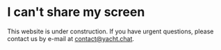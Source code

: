 

# I can't share my screen

This website is under construction. If you have urgent questions, please contact us by e-mail at [contact@yacht.chat](mailto:contact@yacht.chat).